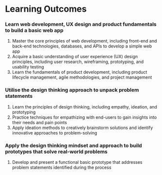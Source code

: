 # Learning Outcomes

### Learn web development, UX design and product fundamentals to build a basic web app <a href="#learn-web-development-ux-design-and-product-fundamentals-to-build-a-basic-web-app" id="learn-web-development-ux-design-and-product-fundamentals-to-build-a-basic-web-app"></a>

1. Master the core principles of web development, including front-end and back-end technologies, databases, and APIs to develop a simple web app
2. Acquire a basic understanding of user experience (UX) design principles, including user research, wireframing, prototyping, and usability testing
3. Learn the fundamentals of product development, including product lifecycle management, agile methodologies, and project management

### Utilise the design thinking approach to unpack problem statements <a href="#utilise-the-design-thinking-approach-to-unpack-problem-statements" id="utilise-the-design-thinking-approach-to-unpack-problem-statements"></a>

1. Learn the principles of design thinking, including empathy, ideation, and prototyping
2. Practice techniques for empathizing with end-users to gain insights into their needs and pain points
3. Apply ideation methods to creatively brainstorm solutions and identify innovative approaches to problem-solving

### Apply the design thinking mindset and approach to build prototypes that solve real-world problems <a href="#apply-the-design-thinking-mindset-and-approach-to-build-prototypes-that-solve-real-world-problems" id="apply-the-design-thinking-mindset-and-approach-to-build-prototypes-that-solve-real-world-problems"></a>

1. Develop and present a functional basic prototype that addresses problem statements identified during the process
